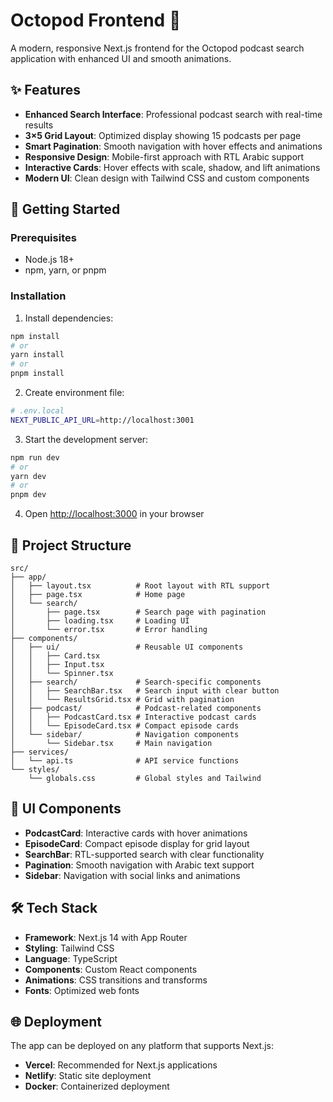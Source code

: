 
# Octopod Frontend 🎨

A modern, responsive Next.js frontend for the Octopod podcast search application with enhanced UI and smooth animations.

## ✨ Features

- **Enhanced Search Interface**: Professional podcast search with real-time results
- **3×5 Grid Layout**: Optimized display showing 15 podcasts per page
- **Smart Pagination**: Smooth navigation with hover effects and animations
- **Responsive Design**: Mobile-first approach with RTL Arabic support
- **Interactive Cards**: Hover effects with scale, shadow, and lift animations
- **Modern UI**: Clean design with Tailwind CSS and custom components

## 🚀 Getting Started

### Prerequisites

- Node.js 18+ 
- npm, yarn, or pnpm

### Installation

1. Install dependencies:

```bash
npm install
# or
yarn install
# or
pnpm install
```

2. Create environment file:

```bash
# .env.local
NEXT_PUBLIC_API_URL=http://localhost:3001
```

3. Start the development server:

```bash
npm run dev
# or
yarn dev
# or
pnpm dev
```

4. Open [http://localhost:3000](http://localhost:3000) in your browser

## 📁 Project Structure

```
src/
├── app/
│   ├── layout.tsx          # Root layout with RTL support
│   ├── page.tsx            # Home page
│   └── search/
│       ├── page.tsx        # Search page with pagination
│       ├── loading.tsx     # Loading UI
│       └── error.tsx       # Error handling
├── components/
│   ├── ui/                 # Reusable UI components
│   │   ├── Card.tsx
│   │   ├── Input.tsx
│   │   └── Spinner.tsx
│   ├── search/             # Search-specific components
│   │   ├── SearchBar.tsx   # Search input with clear button
│   │   └── ResultsGrid.tsx # Grid with pagination
│   ├── podcast/            # Podcast-related components
│   │   ├── PodcastCard.tsx # Interactive podcast cards
│   │   └── EpisodeCard.tsx # Compact episode cards
│   └── sidebar/            # Navigation components
│       └── Sidebar.tsx     # Main navigation
├── services/
│   └── api.ts              # API service functions
└── styles/
    └── globals.css         # Global styles and Tailwind
```

## 🎨 UI Components

- **PodcastCard**: Interactive cards with hover animations
- **EpisodeCard**: Compact episode display for grid layout
- **SearchBar**: RTL-supported search with clear functionality
- **Pagination**: Smooth navigation with Arabic text support
- **Sidebar**: Navigation with social links and animations

## 🛠️ Tech Stack

- **Framework**: Next.js 14 with App Router
- **Styling**: Tailwind CSS
- **Language**: TypeScript
- **Components**: Custom React components
- **Animations**: CSS transitions and transforms
- **Fonts**: Optimized web fonts

## 🌐 Deployment

The app can be deployed on any platform that supports Next.js:

- **Vercel**: Recommended for Next.js applications
- **Netlify**: Static site deployment
- **Docker**: Containerized deployment
